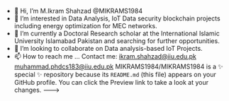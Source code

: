 - 👋 Hi, I’m M.Ikram Shahzad @MIKRAMS1984
- 👀 I’m interested in Data Analysis, IoT Data security blockchain projects including energy optimization for MEC networks.
- 🌱 I’m currently a Doctoral Research scholar at the International Islamic University Islamabad Pakistan and searching for further opportunities. 
- 💞️ I’m looking to collaborate on Data analysis-based IoT Projects.
- 📫 How to reach me ... Contact me: ikram.shahzad@iiu.edu.pk
                                      muhammad.phdcs183@iiu.edu.pk
MIKRAMS1984/MIKRAMS1984 is a ✨ special ✨ repository because its `README.md` (this file) appears on your GitHub profile.
You can click the Preview link to take a look at your changes.
--->
